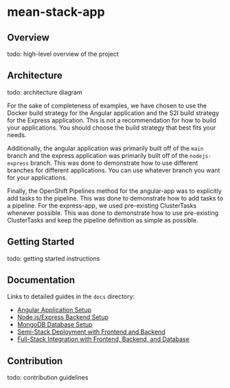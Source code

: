 # mean-stack-app

## Overview

todo: high-level overview of the project

## Architecture

todo: architecture diagram

For the sake of completeness of examples, we have chosen to use the Docker build strategy for the Angular application and the S2I build strategy for the Express application. This is not a recommendation for how to build your applications. You should choose the build strategy that best fits your needs.

Additionally, the angular application was primarily built off of the `main` branch and the express application was primarily built off of the `nodejs-express` branch. This was done to demonstrate how to use different branches for different applications. You can use whatever branch you want for your applications.

Finally, the OpenShift Pipelines method for the angular-app was to explicitly add tasks to the pipeline. This was done to demonstrate how to add tasks to a pipeline. For the express-app, we used pre-existing ClusterTasks whenever possible. This was done to demonstrate how to use pre-existing ClusterTasks and keep the pipeline definition as simple as possible.

## Getting Started

todo: getting started instructions

## Documentation

Links to detailed guides in the `docs` directory:

- [Angular Application Setup](docs/01-angular.md)
- [Node.js/Express Backend Setup](docs/02-express.md)
- [MongoDB Database Setup](docs/03-mongodb.md)
- [Semi-Stack Deployment with Frontend and Backend](docs/04-semi-full-stack.md)
- [Full-Stack Integration with Frontend, Backend, and Database](docs/05-full-stack.md)

## Contribution

todo: contribution guidelines
